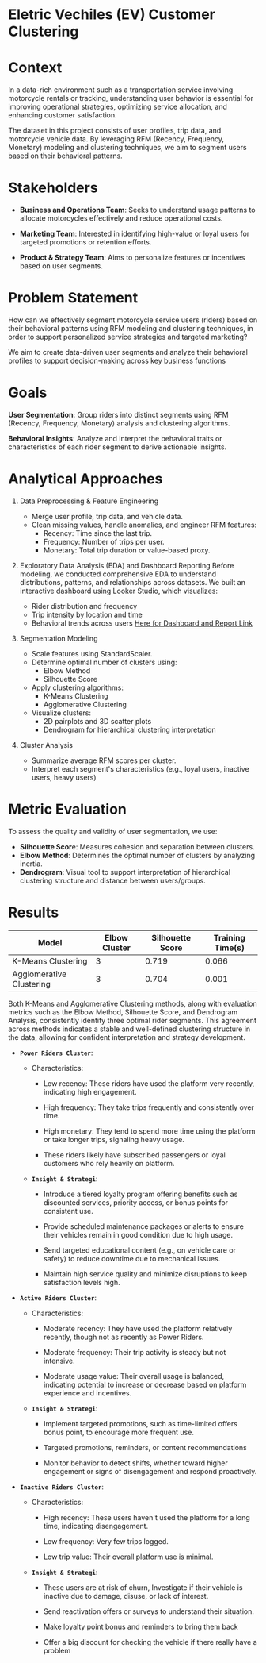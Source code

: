 # Eletric Vechiles (EV) Customer Clustering

# Context
In a data-rich environment such as a transportation service involving motorcycle rentals or tracking, understanding user behavior is essential for improving operational strategies, optimizing service allocation, and enhancing customer satisfaction.

The dataset in this project consists of user profiles, trip data, and motorcycle vehicle data. By leveraging RFM (Recency, Frequency, Monetary) modeling and clustering techniques, we aim to segment users based on their behavioral patterns.

# Stakeholders
- **Business and Operations Team**: Seeks to understand usage patterns to allocate motorcycles effectively and reduce operational costs.

- **Marketing Team**: Interested in identifying high-value or loyal users for targeted promotions or retention efforts.

- **Product & Strategy Team**: Aims to personalize features or incentives based on user segments.

# Problem Statement
How can we effectively segment motorcycle service users (riders) based on their behavioral patterns using RFM modeling and clustering techniques, in order to support personalized service strategies and targeted marketing?

We aim to create data-driven user segments and analyze their behavioral profiles to support decision-making across key business functions

# Goals
**User Segmentation**: Group riders into distinct segments using RFM (Recency, Frequency, Monetary) analysis and clustering algorithms.

**Behavioral Insights**: Analyze and interpret the behavioral traits or characteristics of each rider segment to derive actionable insights.

# Analytical Approaches
1. Data Preprocessing & Feature Engineering
    - Merge user profile, trip data, and vehicle data.
    - Clean missing values, handle anomalies, and engineer RFM features:
        - Recency: Time since the last trip.
        - Frequency: Number of trips per user.
        - Monetary: Total trip duration or value-based proxy.

2. Exploratory Data Analysis (EDA) and Dashboard Reporting
    Before modeling, we conducted comprehensive EDA to understand distributions, patterns, and relationships across datasets. We built an interactive dashboard using Looker Studio, which visualizes:
    - Rider distribution and frequency
    - Trip intensity by location and time
    - Behavioral trends across users
    [Here for Dashboard and Report Link](https://lookerstudio.google.com/s/tOgdouyA5Ks)

3. Segmentation Modeling
    - Scale features using StandardScaler.
    - Determine optimal number of clusters using:
        - Elbow Method 
        - Silhouette Score
    - Apply clustering algorithms:
        - K-Means Clustering
        - Agglomerative Clustering
    - Visualize clusters:
        - 2D pairplots and 3D scatter plots
        - Dendrogram for hierarchical clustering interpretation

4. Cluster Analysis
    - Summarize average RFM scores per cluster.
    - Interpret each segment's characteristics (e.g., loyal users, inactive users, heavy users)

# Metric Evaluation
To assess the quality and validity of user segmentation, we use:
- **Silhouette Scor**e: Measures cohesion and separation between clusters.
- **Elbow Method**: Determines the optimal number of clusters by analyzing inertia.
- **Dendrogram**: Visual tool to support interpretation of hierarchical clustering structure and distance between users/groups.


# Results

| Model | Elbow Cluster | Silhouette Score | Training Time(s) | 
|-|-|-|-|
| K-Means Clustering | 3 | 0.719 | 0.066 | 
| Agglomerative Clustering | 3 | 0.704 | 0.001 | 

Both K-Means and Agglomerative Clustering methods, along with evaluation metrics such as the Elbow Method, Silhouette Score, and Dendrogram Analysis, consistently identify three optimal rider segments. This agreement across methods indicates a stable and well-defined clustering structure in the data, allowing for confident interpretation and strategy development.

- **`Power Riders Cluster`**:
    
    - Characteristics:

        - Low recency: These riders have used the platform very recently, indicating high engagement.

        - High frequency: They take trips frequently and consistently over time.

        - High monetary: They tend to spend more time using the platform or take longer trips, signaling heavy usage.

        - These riders likely have subscribed passengers or loyal customers who rely heavily on platform.

    - **`Insight & Strategi`**:

        - Introduce a tiered loyalty program offering benefits such as discounted services, priority access, or bonus points for consistent use.

        - Provide scheduled maintenance packages or alerts to ensure their vehicles remain in good condition due to high usage.

        - Send targeted educational content (e.g., on vehicle care or safety) to reduce downtime due to mechanical issues.

        - Maintain high service quality and minimize disruptions to keep satisfaction levels high.

- **`Active Riders Cluster`**:  
    - Characteristics:

        - Moderate recency: They have used the platform relatively recently, though not as recently as Power Riders.

        - Moderate frequency: Their trip activity is steady but not intensive.
        
        - Moderate usage value: Their overall usage is balanced, indicating potential to increase or decrease based on platform experience and incentives.


    - **`Insight & Strategi`**:

        - Implement targeted promotions, such as time-limited offers bonus point, to encourage more frequent use.

        - Targeted promotions, reminders, or content recommendations

        - Monitor behavior to detect shifts, whether toward higher engagement or signs of disengagement and respond proactively.


- **`Inactive Riders Cluster`**:
    - Characteristics:

        - High recency: These users haven't used the platform for a long time, indicating disengagement.

        - Low frequency: Very few trips logged.

        - Low trip value: Their overall platform use is minimal.


    - **`Insight & Strategi`**:

        - These users are at risk of churn, Investigate if their vehicle is inactive due to damage, disuse, or lack of interest.

        - Send reactivation offers or surveys to understand their situation.

        - Make loyalty point bonus and reminders to bring them back

        - Offer a big discount for checking the vehicle if there really have a problem